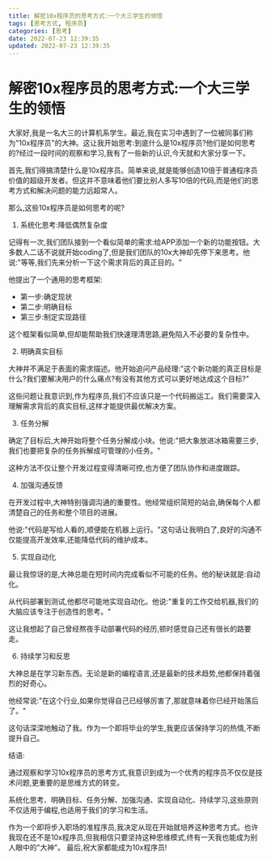```yaml
---
title: 解密10x程序员的思考方式:一个大三学生的领悟
tags: [思考方式, 程序员]
categories: [思考]
date: 2022-07-23 12:39:35
updated: 2022-07-23 12:39:35
---
```

# 解密10x程序员的思考方式:一个大三学生的领悟

大家好,我是一名大三的计算机系学生。最近,我在实习中遇到了一位被同事们称为"10x程序员"的大神。这让我开始思考:到底什么是10x程序员?他们是如何思考的?经过一段时间的观察和学习,我有了一些新的认识,今天就和大家分享一下。

首先,我们得搞清楚什么是10x程序员。简单来说,就是能够创造10倍于普通程序员价值的超级开发者。但这并不意味着他们要比别人多写10倍的代码,而是他们的思考方式和解决问题的能力远超常人。

那么,这些10x程序员是如何思考的呢?

1. 系统化思考:降低偶然复杂度

记得有一次,我们团队接到一个看似简单的需求:给APP添加一个新的功能按钮。大多数人二话不说就开始coding了,但是我们团队的10x大神却先停下来思考。他说:"等等,我们先来分析一下这个需求背后的真正目的。"

他提出了一个通用的思考框架:
- 第一步:确定现状
- 第二步:明确目标
- 第三步:制定实现路径

这个框架看似简单,但却能帮助我们快速理清思路,避免陷入不必要的复杂性中。

2. 明确真实目标

大神并不满足于表面的需求描述。他开始追问产品经理:"这个新功能的真正目标是什么?我们要解决用户的什么痛点?有没有其他方式可以更好地达成这个目标?"

这些问题让我意识到,作为程序员,我们不应该只是一个代码搬运工。我们需要深入理解需求背后的真实目标,这样才能提供最优解决方案。

3. 任务分解

确定了目标后,大神开始将整个任务分解成小块。他说:"把大象放进冰箱需要三步,我们也要把复杂的任务拆解成可管理的小任务。"

这种方法不仅让整个开发过程变得清晰可控,也方便了团队协作和进度跟踪。

4. 加强沟通反馈

在开发过程中,大神特别强调沟通的重要性。他经常组织简短的站会,确保每个人都清楚自己的任务和整个项目的进展。

他说:"代码是写给人看的,顺便能在机器上运行。"这句话让我明白了,良好的沟通不仅能提高开发效率,还能降低代码的维护成本。

5. 实现自动化

最让我惊讶的是,大神总能在短时间内完成看似不可能的任务。他的秘诀就是:自动化。

从代码部署到测试,他都尽可能地实现自动化。他说:"重复的工作交给机器,我们的大脑应该专注于创造性的思考。"

这让我想起了自己曾经熬夜手动部署代码的经历,顿时感觉自己还有很长的路要走。

6. 持续学习和反思

大神总是在学习新东西。无论是新的编程语言,还是最新的技术趋势,他都保持着强烈的好奇心。

他经常说:"在这个行业,如果你觉得自己已经够厉害了,那就意味着你已经开始落后了。"

这句话深深地触动了我。作为一个即将毕业的学生,我更应该保持学习的热情,不断提升自己。

结语:

通过观察和学习10x程序员的思考方式,我意识到成为一个优秀的程序员不仅仅是技术问题,更重要的是思维方式的转变。

系统化思考、明确目标、任务分解、加强沟通、实现自动化、持续学习,这些原则不仅适用于编程,也适用于我们的学习和生活。

作为一个即将步入职场的准程序员,我决定从现在开始就培养这种思考方式。也许我现在还不是10x程序员,但我相信只要坚持这种思维模式,终有一天我也能成为别人眼中的"大神"。
最后,祝大家都能成为10x程序员!
